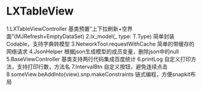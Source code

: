 # LXTableView

1.LXTableViewController 基类预置“上下拉刷新+空界面”(MJRefresh+EmptyDataSet)
2.lx_model<T>(_ type: T.Type) 简单封装Codable，支持字典转模型
3.NetworkTool.requestWithCache 简单的带缓存的网络请求
4.JsonHelper 根据json生成模型的成员变量，删除json中的null
5.BaseViewController 基类支持两行代码集成百度统计
6.printLog 自定义打印方法，支持打印行数，方法名
7.IntervalBtn 自定义按钮，避免连续点击
8.someView.beAddInto(view).snp.makeConstraints 链式编程，方便snapkit布局
  

